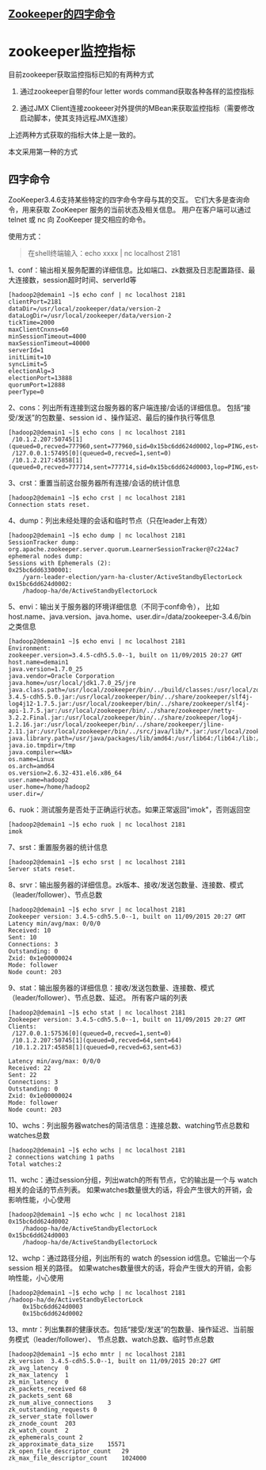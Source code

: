 ## [Zookeeper的四字命令](https://www.jianshu.com/p/0fa7fcafd59a)

# zookeeper监控指标

目前zookeeper获取监控指标已知的有两种方式

1. 通过zookeeper自带的four letter words command获取各种各样的监控指标

2. 通过JMX Client连接zookeeer对外提供的MBean来获取监控指标（需要修改启动脚本，使其支持远程JMX连接）

上述两种方式获取的指标大体上是一致的。

本文采用第一种的方式

## 四字命令

ZooKeeper3.4.6支持某些特定的四字命令字母与其的交互。
它们大多是查询命令，用来获取 ZooKeeper 服务的当前状态及相关信息。
用户在客户端可以通过 telnet 或 nc 向 ZooKeeper 提交相应的命令。

使用方式：

> 在shell终端输入：echo xxxx | nc localhost 2181

1、conf：输出相关服务配置的详细信息。比如端口、zk数据及日志配置路径、最大连接数，session超时时间、serverId等
```shell script
[hadoop2@demain1 ~]$ echo conf | nc localhost 2181
clientPort=2181
dataDir=/usr/local/zookeeper/data/version-2
dataLogDir=/usr/local/zookeeper/data/version-2
tickTime=2000
maxClientCnxns=60
minSessionTimeout=4000
maxSessionTimeout=40000
serverId=1
initLimit=10
syncLimit=5
electionAlg=3
electionPort=13888
quorumPort=12888
peerType=0
```
2、cons：列出所有连接到这台服务器的客户端连接/会话的详细信息。
包括“接受/发送”的包数量、session id 、操作延迟、最后的操作执行等信息
```shell script
[hadoop2@demain1 ~]$ echo cons | nc localhost 2181
 /10.1.2.207:50745[1](queued=0,recved=777960,sent=777960,sid=0x15bc6dd624d0002,lop=PING,est=1493690139000,to=5000,lcxid=0x4,lzxid=0xffffffffffffffff,lresp=1494987119388,llat=0,minlat=0,avglat=0,maxlat=142)
 /127.0.0.1:57495[0](queued=0,recved=1,sent=0)
 /10.1.2.217:45858[1](queued=0,recved=777714,sent=777714,sid=0x15bc6dd624d0003,lop=PING,est=1493690170605,to=5000,lcxid=0x2,lzxid=0xffffffffffffffff,lresp=1494987120268,llat=0,minlat=0,avglat=0,maxlat=190)
```
3、crst：重置当前这台服务器所有连接/会话的统计信息
```shell script
[hadoop2@demain1 ~]$ echo crst | nc localhost 2181
Connection stats reset.
```
4、dump：列出未经处理的会话和临时节点（只在leader上有效）
```shell script
[hadoop2@demain1 ~]$ echo dump | nc localhost 2181
SessionTracker dump:
org.apache.zookeeper.server.quorum.LearnerSessionTracker@7c224ac7
ephemeral nodes dump:
Sessions with Ephemerals (2):
0x25bc6dd63300001:
    /yarn-leader-election/yarn-ha-cluster/ActiveStandbyElectorLock
0x15bc6dd624d0002:
    /hadoop-ha/de/ActiveStandbyElectorLock
```
5、envi：输出关于服务器的环境详细信息（不同于conf命令），
比如host.name、java.version、java.home、user.dir=/data/zookeeper-3.4.6/bin之类信息
```shell script
[hadoop2@demain1 ~]$ echo envi | nc localhost 2181
Environment:
zookeeper.version=3.4.5-cdh5.5.0--1, built on 11/09/2015 20:27 GMT
host.name=demain1
java.version=1.7.0_25
java.vendor=Oracle Corporation
java.home=/usr/local/jdk1.7.0_25/jre
java.class.path=/usr/local/zookeeper/bin/../build/classes:/usr/local/zookeeper/bin/../build/lib/*.jar:/usr/local/zookeeper/bin/../share/zookeeper/zookeeper-3.4.5-cdh5.5.0.jar:/usr/local/zookeeper/bin/../share/zookeeper/slf4j-log4j12-1.7.5.jar:/usr/local/zookeeper/bin/../share/zookeeper/slf4j-api-1.7.5.jar:/usr/local/zookeeper/bin/../share/zookeeper/netty-3.2.2.Final.jar:/usr/local/zookeeper/bin/../share/zookeeper/log4j-1.2.16.jar:/usr/local/zookeeper/bin/../share/zookeeper/jline-2.11.jar:/usr/local/zookeeper/bin/../src/java/lib/*.jar:/usr/local/zookeeper/bin/../conf:
java.library.path=/usr/java/packages/lib/amd64:/usr/lib64:/lib64:/lib:/usr/lib
java.io.tmpdir=/tmp
java.compiler=<NA>
os.name=Linux
os.arch=amd64
os.version=2.6.32-431.el6.x86_64
user.name=hadoop2
user.home=/home/hadoop2
user.dir=/
```
6、ruok：测试服务是否处于正确运行状态。如果正常返回"imok"，否则返回空
```shell script
[hadoop2@demain1 ~]$ echo ruok | nc localhost 2181
imok
```
7、srst：重置服务器的统计信息
```shell script
[hadoop2@demain1 ~]$ echo srst | nc localhost 2181
Server stats reset.
```
8、srvr：输出服务器的详细信息。zk版本、接收/发送包数量、连接数、模式（leader/follower）、节点总数
```shell script
[hadoop2@demain1 ~]$ echo srvr | nc localhost 2181
Zookeeper version: 3.4.5-cdh5.5.0--1, built on 11/09/2015 20:27 GMT
Latency min/avg/max: 0/0/0
Received: 10
Sent: 10
Connections: 3
Outstanding: 0
Zxid: 0x1e00000024
Mode: follower
Node count: 203
```
9、stat：输出服务器的详细信息：接收/发送包数量、连接数、模式（leader/follower）、节点总数、延迟。 所有客户端的列表
```shell script
[hadoop2@demain1 ~]$ echo stat | nc localhost 2181
Zookeeper version: 3.4.5-cdh5.5.0--1, built on 11/09/2015 20:27 GMT
Clients:
 /127.0.0.1:57536[0](queued=0,recved=1,sent=0)
 /10.1.2.207:50745[1](queued=0,recved=64,sent=64)
 /10.1.2.217:45858[1](queued=0,recved=63,sent=63)

Latency min/avg/max: 0/0/0
Received: 22
Sent: 22
Connections: 3
Outstanding: 0
Zxid: 0x1e00000024
Mode: follower
Node count: 203
```
10、wchs：列出服务器watches的简洁信息：连接总数、watching节点总数和watches总数
```shell script
[hadoop2@demain1 ~]$ echo wchs | nc localhost 2181
2 connections watching 1 paths
Total watches:2
```
11、wchc：通过session分组，列出watch的所有节点，它的输出是一个与 watch 相关的会话的节点列表。
如果watches数量很大的话，将会产生很大的开销，会影响性能，小心使用
```shell script
[hadoop2@demain1 ~]$ echo wchc | nc localhost 2181
0x15bc6dd624d0002
    /hadoop-ha/de/ActiveStandbyElectorLock
0x15bc6dd624d0003
    /hadoop-ha/de/ActiveStandbyElectorLock
```
12、wchp：通过路径分组，列出所有的 watch 的session id信息。它输出一个与 session 相关的路径。
如果watches数量很大的话，将会产生很大的开销，会影响性能，小心使用
```shell script
[hadoop2@demain1 ~]$ echo wchp | nc localhost 2181
/hadoop-ha/de/ActiveStandbyElectorLock
    0x15bc6dd624d0003
    0x15bc6dd624d0002
```
13、mntr：列出集群的健康状态。包括“接受/发送”的包数量、操作延迟、当前服务模式（leader/follower）、
节点总数、watch总数、临时节点总数
```shell script
[hadoop2@demain1 ~]$ echo mntr | nc localhost 2181
zk_version  3.4.5-cdh5.5.0--1, built on 11/09/2015 20:27 GMT
zk_avg_latency  0
zk_max_latency  1
zk_min_latency  0
zk_packets_received 68
zk_packets_sent 68
zk_num_alive_connections    3
zk_outstanding_requests 0
zk_server_state follower
zk_znode_count  203
zk_watch_count  2
zk_ephemerals_count 2
zk_approximate_data_size    15571
zk_open_file_descriptor_count   29
zk_max_file_descriptor_count    1024000
```